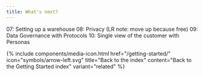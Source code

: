 ```yaml
---
title: What's next?
---
```


07: Setting up a warehouse
08: Privacy (LR note: move up because free)
09: Data Governance with Protocols
10: Single view of the customer with Personas












{% include components/media-icon.html  href="/getting-started/" icon="symbols/arrow-left.svg" title="Back to the index" content="Back to the Getting Started index" variant="related" %}
